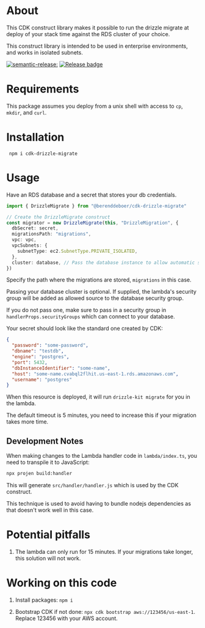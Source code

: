 # About

This CDK construct library makes it possible to run the drizzle
migrate at deploy of your stack time against the RDS cluster of your choice.

This construct library is intended to be used in enterprise
environments, and works in isolated subnets.

<p align="left">
  <a href="https://github.com/semantic-release/semantic-release"><img src="https://img.shields.io/badge/semantic--release-angular-e10079?logo=semantic-release" alt=semantic-release: angular"></a>
  <a href="https://github.com/berenddeboer/cdk-rds-sql/actions/workflows/release.yml"><img src="https://github.com/berenddeboer/cdk-rds-sql/actions/workflows/release.yml/badge.svg" alt="Release badge"></a>
</p>

# Requirements

This package assumes you deploy from a unix shell with access to `cp`,
`mkdir`, and `curl`.

# Installation

     npm i cdk-drizzle-migrate

# Usage

Have an RDS database and a secret that stores your db credentials.

```ts
import { DrizzleMigrate } from "@berenddeboer/cdk-drizzle-migrate"

// Create the DrizzleMigrate construct
const migrator = new DrizzleMigrate(this, "DrizzleMigration", {
  dbSecret: secret,
  migrationsPath: "migrations",
  vpc: vpc,
  vpcSubnets: {
    subnetType: ec2.SubnetType.PRIVATE_ISOLATED,
  },
  cluster: database, // Pass the database instance to allow automatic security group configuration
})
```

Specify the path where the migrations are stored, `migrations` in this case.

Passing your database cluster is optional. If supplied, the lambda's
security group will be added as allowed source to the database security group.

If you do not pass one, make sure to pass in a security group in
`handlerProps.securityGroups` which can connect to your database.

Your secret should look like the standard one created by CDK:

```json
{
  "password": "some-password",
  "dbname": "testdb",
  "engine": "postgres",
  "port": 5432,
  "dbInstanceIdentifier": "some-name",
  "host": "some-name.cvabql2flhit.us-east-1.rds.amazonaws.com",
  "username": "postgres"
}
```

When this resource is deployed, it will run `drizzle-kit migrate` for
you in the lambda.

The default timeout is 5 minutes, you need to increase this if your
migration takes more time.

## Development Notes

When making changes to the Lambda handler code in `lambda/index.ts`, you need to transpile it to JavaScript:

```bash
npx projen build:handler
```

This will generate `src/handler/handler.js` which is used by the CDK
construct.

This technique is used to avoid having to bundle nodejs dependencies
as that doesn't work well in this case.


# Potential pitfalls

1. The lambda can only run for 15 minutes. If your migrations take
   longer, this solution will not work.

# Working on this code

1. Install packages: `npm i`

2. Bootstrap CDK if not done: `npx cdk bootstrap
   aws://123456/us-east-1`. Replace 123456 with your AWS account.
